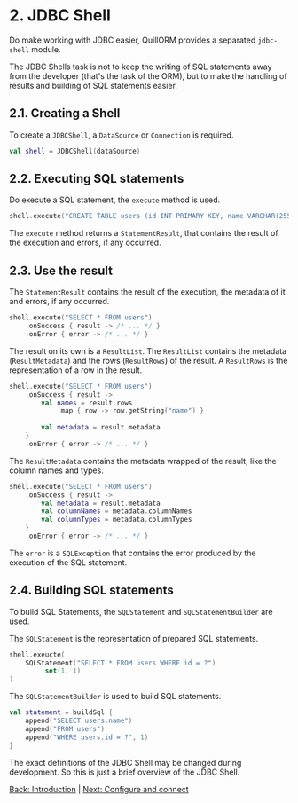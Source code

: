 # 2. JDBC Shell

Do make working with JDBC easier, QuillORM provides a separated `jdbc-shell` module.

The JDBC Shells task is not to keep the writing of SQL statements away from the developer (that's the task of the ORM),
but to make the handling of results and building of SQL statements easier.

## 2.1. Creating a Shell
To create a `JDBCShell`, a `DataSource` or `Connection` is required.

```kotlin
val shell = JDBCShell(dataSource)
```

## 2.2. Executing SQL statements
Do execute a SQL statement, the `execute` method is used.

```kotlin
shell.execute("CREATE TABLE users (id INT PRIMARY KEY, name VARCHAR(255))")
```

The `execute` method returns a `StatementResult`, that contains the result of the execution and errors, if any occurred.

## 2.3. Use the result
The `StatementResult` contains the result of the execution, the metadata of it and errors, if any occurred.

```kotlin
shell.execute("SELECT * FROM users")
    .onSuccess { result -> /* ... */ }
    .onError { error -> /* ... */ }
``` 

The result on its own is a `ResultList`. 
The `ResultList` contains the metadata (`ResultMetadata`) and the rows (`ResultRows`) of the result.
A `ResultRows` is the representation of a row in the result.

```kotlin
shell.execute("SELECT * FROM users")
    .onSuccess { result ->
        val names = result.rows
            .map { row -> row.getString("name") }
        
        val metadata = result.metadata
    }
    .onError { error -> /* ... */ }
```

The `ResultMetadata` contains the metadata wrapped of the result, like the column names and types.

```kotlin
shell.execute("SELECT * FROM users")
    .onSuccess { result ->
        val metadata = result.metadata
        val columnNames = metadata.columnNames
        val columnTypes = metadata.columnTypes
    }
    .onError { error -> /* ... */ }
```

The `error` is a `SQLException` that contains the error produced by the execution of the SQL statement.

## 2.4. Building SQL statements
To build SQL Statements, the `SQLStatement` and `SQLStatementBuilder` are used.

The `SQLStatement` is the representation of prepared SQL statements.

```kotlin
shell.exeucte(
    SQLStatement("SELECT * FROM users WHERE id = ?")
        .set(1, 1)
)
```

The `SQLStatementBuilder` is used to build SQL statements.

```kotlin
val statement = buildSql {
    append("SELECT users.name")
    append("FROM users")
    append("WHERE users.id = ?", 1)
}
```

The exact definitions of the JDBC Shell may be changed during development.
So this is just a brief overview of the JDBC Shell.

[Back: Introduction](Intoduction.md#13-the-key-concept-evolutions-only) |
[Next: Configure and connect](ConfigureAndConnect.md#3-configure-and-connect)